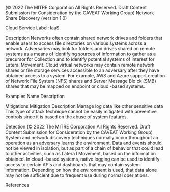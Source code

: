  
(© 2022 The MITRE Corporation All Rights Reserved. Draft Content 
Submission for Consideration by the CAVEAT Working Group) 
 Network Share Discovery (version 1.0) 
 
Cloud Service Label: IaaS 
 
Description 
Networks often contain shared network drives and folders that enable users to access 
file directories on various systems across a network. 
Adversaries may look for folders and drives shared on remote systems as a means of 
identifying sources of information to gather as a precursor for Collection and to identify 
potential systems of interest for Lateral Movement. 
Cloud virtual networks may contain remote network shares or file storage services 
accessible to an adversary after they have obtained access to a system. For example, 
AWS and Azure support creation of Network File System (NFS) shares and Server 
Message Blo ck (SMB) shares that may be mapped on endpoint or cloud -based 
systems. 
 
Examples 
Name Description 
 
 
 
Mitigations 
Mitigation Description 
Manage log data like other sensitive data 
 This type of attack technique cannot be easily mitigated 
with preventive controls since it is based on the abuse 
of system features. 
 
Detection 
(© 2022 The MITRE Corporation All Rights Reserved. Draft Content 
Submission for Consideration by the CAVEAT Working Group) 
 System and network discovery techniques normally occur throughout an operation as 
an adversary learns the environment. Data and events should not be viewed in 
isolation, but as part of a chain of behavior that could lead to other activities, such as 
Latera l Movement, based on the information obtained. 
In cloud -based systems, native logging can be used to identify access to certain APIs 
and dashboards that may contain system information. Depending on how the 
environment is used, that data alone may not be sufficient due to frequent use during 
normal oper ations. 
 
References 